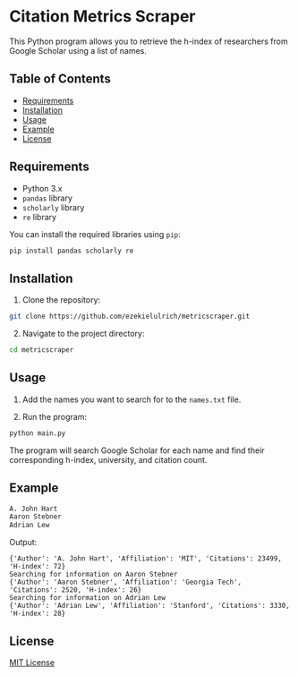 # Citation Metrics Scraper

This Python program allows you to retrieve the h-index of researchers from Google Scholar using a list of names.

## Table of Contents

- [Requirements](#requirements)
- [Installation](#installation)
- [Usage](#usage)
- [Example](#example)
- [License](#license)

## Requirements

- Python 3.x
- `pandas` library
- `scholarly` library
- `re` library

You can install the required libraries using `pip`:

```bash
pip install pandas scholarly re
```

## Installation

1. Clone the repository:

```bash
git clone https://github.com/ezekielulrich/metricscraper.git
```

2. Navigate to the project directory:

```bash
cd metricscraper
```

## Usage

1. Add the names you want to search for to the `names.txt` file.

2. Run the program:

```bash
python main.py
```

The program will search Google Scholar for each name and find their corresponding h-index, university, and citation count.

## Example

```txt
A. John Hart
Aaron Stebner
Adrian Lew
```

Output:

```
{'Author': 'A. John Hart', 'Affiliation': 'MIT', 'Citations': 23499, 'H-index': 72}
Searching for information on Aaron Stebner
{'Author': 'Aaron Stebner', 'Affiliation': 'Georgia Tech', 'Citations': 2520, 'H-index': 26}
Searching for information on Adrian Lew
{'Author': 'Adrian Lew', 'Affiliation': 'Stanford', 'Citations': 3330, 'H-index': 28}
```

## License

[MIT License](LICENSE)
